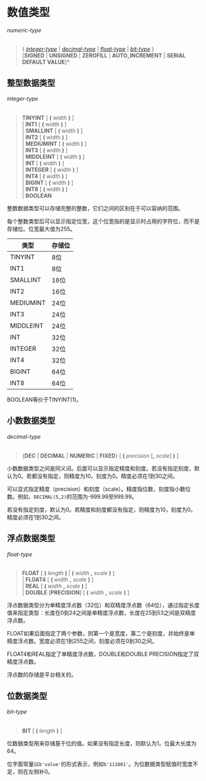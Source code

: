 # 数值类型

###### numeric-type   
> { *[integer-type](#integer-type)* | *[decimal-type](#decimal-type)* | *[float-type](#float-type)* | *[bit-type](#bit-type)* }  
[**SIGNED** | **UNSIGNED** | **ZEROFILL** | **AUTO_INCREMENT** | **SERIAL DEFAULT VALUE**]* 

## 整型数据类型

###### integer-type  
> **TINYINT** [ **(** width **)** ]  
| **INT1** [ **(** width **)** ]  
| **SMALLINT** [ **(** width **)** ]  
| **INT2** [ **(** width **)** ]  
| **MEDIUMINT** [ **(** width **)** ]  
| **INT3** [ **(** width **)** ]  
| **MIDDLEINT** [ **(** width **)** ]  
| **INT** [ **(** width **)** ]  
| **INTEGER** [ **(** width **)** ]  
| **INT4** [ **(** width **)** ]  
| **BIGINT** [ **(** width **)** ]  
| **INT8** [ **(** width **)** ]  
| **BOOLEAN**  

整数数据类型可以存储完整的整数，它们之间的区别在于可以容纳的范围。

每个整数类型后可以显示指定位宽，这个位宽指的是显示时占用的字符位，而不是存储位。位宽最大值为255。

| 类型 | 存储位 |
|---|---|
| TINYINT | 8位 |
| INT1 | 8位 |
| SMALLINT | 16位 |
| INT2 | 16位 |
| MEDIUMINT | 24位 |
| INT3 | 24位 |
| MIDDLEINT | 24位 |
| INT | 32位 |
| INTEGER | 32位 |
| INT4 | 32位 | |
| BIGINT | 64位 |
| INT8 | 64位 |

BOOLEAN等价于TINYINT(1)。

## 小数数据类型

###### decimal-type  
> {**DEC** | **DECIMAL** | **NUMERIC** | **FIXED**} [ **(** *precision* [**,** *scale*] **)** ]

小数数据类型之间是同义词。后面可以显示指定精度和刻度。若没有指定刻度，默认为0。若都没有指定，则精度为10，刻度为0。精度必须在1到30之间。

可以显式指定精度（precision）和刻度（scale）。精度指位数，刻度指小数位数。例如，`DECIMAL(5,2)`的范围为-999.99至999.99。

若没有指定刻度，默认为0。若精度和刻度都没有指定，则精度为10，刻度为0。精度必须在1到30之间。

## 浮点数据类型

###### float-type  
> **FLOAT** [ **(** *length* **)** | **(** *width* **,** *scale* **)** ]  
| **FLOAT4** [ **(** *width* **,** *scale* **)** ]  
| **REAL** [ **(** *width* **,** *scale* **)** ]  
| **DOUBLE** [**PRECISION**] [ **(** *width* **,** *scale* **)** ]

浮点数据类型分为单精度浮点数（32位）和双精度浮点数（64位），通过指定长度值来指定类型：长度在0到24之间是单精度浮点数，长度在25到53之间是双精度浮点数。

FLOAT如果后面指定了两个参数，则第一个是宽度，第二个是刻度，并始终是单精度浮点数。宽度必须在1到255之间，刻度必须在0到30之间。

FLOAT4和REAL指定了单精度浮点数，DOUBLE和DOUBLE PRECISION指定了双精度浮点数。

浮点数的存储是平台相关的。

## 位数据类型

###### bit-type  
> **BIT** [ **(** *length* **)** ]

位数据类型用来存储基于位的值。如果没有指定长度，则默认为1。位最大长度为64。

位字面常量以`b'value'`的形式表示，例如`b'111001'`。为位数据类型赋值时宽度不足，则在左侧补0。